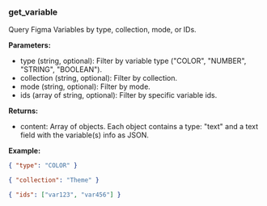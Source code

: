 ### get_variable
Query Figma Variables by type, collection, mode, or IDs.

**Parameters:**
- type (string, optional): Filter by variable type ("COLOR", "NUMBER", "STRING", "BOOLEAN").
- collection (string, optional): Filter by collection.
- mode (string, optional): Filter by mode.
- ids (array of string, optional): Filter by specific variable ids.

**Returns:**
- content: Array of objects. Each object contains a type: "text" and a text field with the variable(s) info as JSON.

**Example:**
```json
{ "type": "COLOR" }
```
```json
{ "collection": "Theme" }
```
```json
{ "ids": ["var123", "var456"] }
